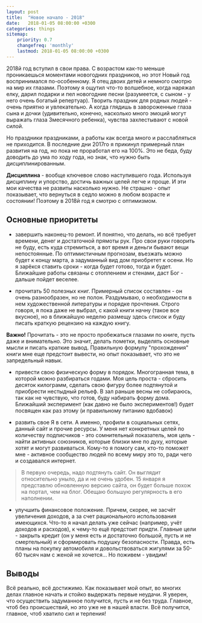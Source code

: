 ```yaml
---
layout: post
title:  "Новое начало - 2018"
date:   2018-01-05 08:00:00 +0300
categories: things
sitemap:
    priority: 0.7
    changefreq: 'monthly'
    lastmod: 2018-01-05 08:00:00 +0300
---
```



2018й год вступил в свои права. С возрастом как-то меньше проникаешься моментами новогодних праздников, но этот Новый год воспринимался по-особенному. Я отец двоих детей и немного смотрю на мир их глазами. Поэтому я ощутил что-то волшебное, когда наряжал елку, дарил подарки и пел новогодние песни (разумеется, с сыном - у него очень богатый репертуар). Творить праздник для родных людей - очень приятно и увлекательно. А когда глядишь в завороженные глаза сына и дочки (удивительно, конечно, насколько много эмоций могут выражать глаза 3месячного ребенка), чувства захлестывают с новой силой.

Но праздники праздниками, а работы как всегда много и расслабляться не приходится. В последние дни 2017го я прикинул примерный план развития на год, но пока не проработал его на 100%. Это не беда, буду доводить до ума по ходу года, но знак, что нужно быть дисциплинированным.

**Дисциплина** - вообще ключевое слово наступившего года. Используя дисциплину и упорство, достичь важных целей легче и проще. И эти мои качества не развиты насколько нужно. Не страшно - опыт показывает, что вернуться в седло можно в любом возрасте и состоянии! Поэтому в 2018й год я смотрю с оптимизмом.

## Основные приоритеты

- завершить наконец-то ремонт. И понятно, что делать, но всё требует времени, денег и достаточной прямоты рук. Про свои руки говорить не буду, есть куда стремиться, а вот время и деньги бывают вещи непостоянные. По оптимистичным прогнозам, въезжать можно будет к концу марта, а задуманный вид дом приобретет к осени. Но я зарёкся ставить сроки - когда будет готово, тогда и будет. Ближайшие работы связаны с отоплением и стенами, даст Бог - дальше пойдет веселее.

- прочитать 50 полезных книг. Примерный список составлен - он очень разнообразен, но не полон. Раздумываю, о необходимости в нем художественной литературы и порядке прочтения. Строго говоря, я пока даже не выбрал, с какой книги начну (такое все вкусное), но в ближайшую неделю размещу здесь список и буду писать краткую рецензию на каждую книгу. 

**Важно!** Прочитать - это не просто пробежаться глазами по книге, пусть даже и внимательно. Это значит, делать пометки, выделять основные мысли и писать краткие вывод. Правильную формулу "прохождения" книги мне еще предстоит вывести, но опыт показывает, что это не запредельный навык.

- привести свою физическую форму в порядок. Многогранная тема, в которой можно разбираться годами. Моя цель проста - сбросить десяток килограмм, сделать свою фигуру более подтянутой и приобрести нестыдный рельеф. В зал раньше весны не собираюсь, так как не чувствую, что готов, буду набирать форму дома. Ближайший эксперимент (как давно не было экспериментов!) будет посвящен как раз этому (и правильному питанию вдобавок)

- развить свое Я в сети. А именно, профили в социальных сетях, данный сайт и прочие ресурсы. У меня нет конкретных целей по количеству подписчиков - это сомнительный показатель, моя цель - найти активных союзников, которые близки мне по духу, которые хотят и могут развиваться. Кому-то я помогу сам, кто-то поможет мне - активное сообщество людей по всему миру это то, ради чего и создавался интернет.

> В первую очередь, надо подтянуть сайт. Он выглядит относительно уныло, да и не очень удобен. 15 января я представлю обновленную версию сайта, он будет больше похож на портал, чем на блог. Обещаю большую регулярность в его наполнении.

- улучшить финансовое положение. Причем, скорее, не засчёт увеличения доходов, а за счет рационального использования имеющихся. Что-то я начал делать уже сейчас (например, учёт доходов и расходов), к чему-то ещё предстоит придти. Главные цели - закрыть кредит (он у меня есть и достаточно большой, пусть и не смертельный) и сформировать подушку безопасности. Правда, есть планы на покупку автомобиля и довольствоваться жигулями за 50-60 тысяч нам с женой не хочется... Но поживем - увидим!

## Выводы

Всё реально, всё достижимо. Как показывает мой опыт, во многих делах главное начать и стойко выдержать первые неудачи. Я уверен, что осуществить задуманное получится, пусть и не без труда. Главное, чтоб без происшествий, но это уже не в нашей власти. Всё получится, главное, чтоб хватило сил и терпения!  